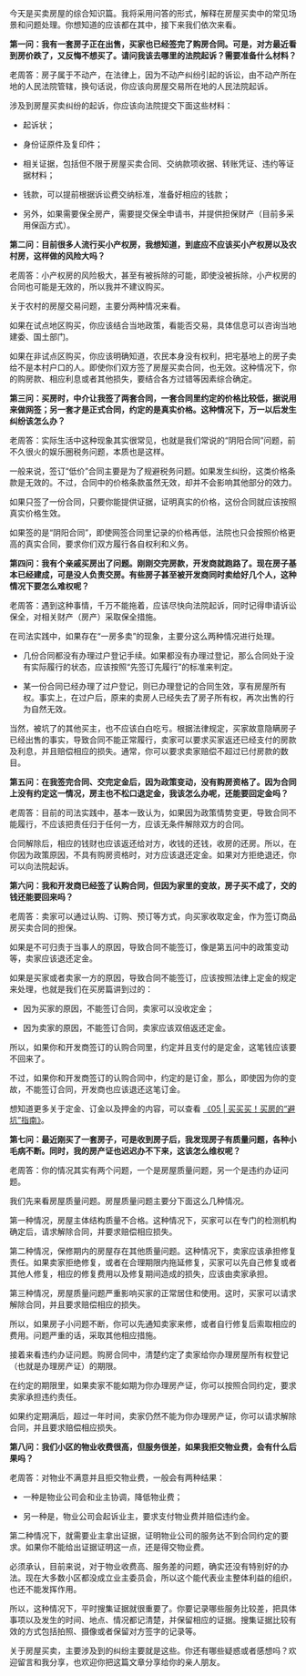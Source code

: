 今天是买卖房屋的综合知识篇。我将采用问答的形式，解释在房屋买卖中的常见场景和问题处理。你想知道的应该都在其中，接下来我们依次来看。

**第一问：我有一套房子正在出售，买家也已经签完了购房合同。可是，对方最近看到房价跌了，又反悔不想买了。请问我该去哪里的法院起诉？需要准备什么材料？**

老周答：房子属于不动产，在法律上，因为不动产纠纷引起的诉讼，由不动产所在地的人民法院管辖，换句话说，你应该向房屋交易所在地的人民法院起诉。

涉及到房屋买卖纠纷的起诉，你应该向法院提交下面这些材料：

- 起诉状；

- 身份证原件及复印件；

- 相关证据，包括但不限于房屋买卖合同、交纳款项收据、转账凭证、违约等证据材料；

- 钱款，可以提前根据诉讼费交纳标准，准备好相应的钱款；

- 另外，如果需要保全房产，需要提交保全申请书，并提供担保财产（目前多采用保函方式）。


**第二问：目前很多人流行买小产权房，我想知道，到底应不应该买小产权房以及农村房，这样做的风险大吗？**

老周答：小产权房的风险极大，甚至有被拆除的可能，即使没被拆除，小产权房的合同也可能是无效的，所以我并不建议购买。

关于农村的房屋交易问题，主要分两种情况来看。

如果在试点地区购买，你应该结合当地政策，看能否交易，具体信息可以咨询当地建委、国土部门。

如果在非试点区购买，你应该明确知道，农民本身没有权利，把宅基地上的房子卖给不是本村户口的人。即使你们双方签了房屋买卖合同，也无效。这种情况下，你的购房款、相应利息或者其他损失，要结合各方过错等因素综合确定。

**第三问：买房时，中介让我签了两套合同，一套合同里约定的价格比较低，据说用来做网签；另一套才是正式合同，约定的是真实价格。这种情况下，万一以后发生纠纷该怎么办？**

老周答：实际生活中这种现象其实很常见，也就是我们常说的“阴阳合同”问题，前不久很火的娱乐圈税务问题，本质也是这样。

一般来说，签订“低价”合同主要是为了规避税务问题。如果发生纠纷，这类价格条款是无效的。不过，合同中的价格条款虽然无效，却并不会影响其他部分的效力。

如果只签了一份合同，只要你能提供证据，证明真实的价格，这份合同就应该按照真实价格生效。

如果签的是“阴阳合同”，即使网签合同里记录的价格再低，法院也只会按照价格更高的真实合同，要求你们双方履行各自权利和义务。

**第四问：我有个亲戚买房出了问题。刚刚交完房款，开发商就跑路了。现在房子基本已经建成，可是没人负责交房。有些房子甚至被开发商同时卖给好几个人，这种情况下要怎么难权呢？**

老周答：遇到这种事情，千万不能拖着，应该尽快向法院起诉，同时记得申请诉讼保全，对相关财产（房产）采取保全措施。

在司法实践中，如果存在“一房多卖”的现象，主要分这么两种情况进行处理。

- 几份合同都没有办理过户登记手续。如果都没有办理过登记，那么合同处于没有实际履行的状态，应该按照“先签订先履行”的标准来判定。

- 某一份合同已经办理了过户登记，则已办理登记的合同生效，享有房屋所有权。事实上，在过户后，原来的卖房人已经失去了房子所有权，再次出售的行为自然无效。


当然，被坑了的其他买主，也不应该白白吃亏。根据法律规定，买家故意隐瞒房子已经出售的事实，导致合同不能正常履行，卖家可以要求买家返还已经支付的房款及利息，并且赔偿相应的损失。通常，你可以要求卖家赔偿不超过已付房款的数目。

**第五问：在我签完合同、交完定金后，因为政策变动，没有购房资格了。因为合同上没有约定这一情况，房主也不松口退定金，我该怎么办呢，还能要回定金吗？**

老周答：目前的司法实践中，基本一致认为，如果因为政策情势变更，导致合同不能履行，不应该把责任归于任何一方，应该无条件解除双方的合同。

合同解除后，相应的钱财也应该返还给对方，收钱的还钱，收房的还房。所以，在你因为政策原因，不具有购房资格时，对方应该退还定金。如果对方拒绝退还，你可以向法院起诉。

**第六问：我和开发商已经签了认购合同，但因为家里的变故，房子买不成了，交的钱还能要回来吗？**

老周答：卖家可以通过认购、订购、预订等方式，向买家收取定金，作为签订商品房买卖合同的担保。

如果是不可归责于当事人的原因，导致合同不能签订，像是第五问中的政策变动等，卖家应该退还定金。

如果是买家或者卖家一方的原因，导致合同不能签订，应该按照法律上定金的规定来处理，也就是我们在买房篇讲到过的：

- 因为买家的原因，不能签订合同，卖家可以没收定金；

- 因为卖家的原因，不能签订合同，卖家应该双倍返还定金。


所以，如果你和开发商签订的认购合同里，约定并且支付的是定金，这笔钱应该要不回来了。

不过，如果你和开发商签订的认购合同中，约定的是订金，那么，即使因为你的变故，不能签订合同，开发商也应该退还这笔订金。

想知道更多关于定金、订金以及押金的内容，可以查看 [《05 \| 买买买！买房的“避坑”指南》](https://time.geekbang.org/column/article/64417)。

**第七问：最近刚买了一套房子，可是收到房子后，我发现房子有质量问题，各种小毛病不断。同时，我的房产证也迟迟办不下来，这该怎么维权呢？**

老周答：你的情况其实有两个问题，一个是房屋质量问题，另一个是违约办证问题。

我们先来看房屋质量问题。房屋质量问题主要分下面这么几种情况。

第一种情况，房屋主体结构质量不合格。这种情况下，买家可以在专门的检测机构确定后，请求解除合同，并要求赔偿相应损失。

第二种情况，保修期内的房屋存在其他质量问题。这种情况下，卖家应该承担修复责任。如果卖家拒绝修复，或者在合理期限内拖延修复，买家可以先自己修复或者其他人修复，相应的修复费用以及修复期间造成的损失，应该由卖家承担。

第三种情况，房屋质量问题严重影响买家的正常居住和使用。这时，买家可以请求解除合同，并且要求赔偿相应的损失。

所以，如果房子小问题不断，你可以先通知卖家来修，或者自行修复后索取相应的费用。问题严重的话，采取其他相应措施。

接着来看违约办证问题。购房合同中，清楚约定了卖家给你办理房屋所有权登记（也就是办理房产证）的期限。

在约定的期限里，如果卖家不能如期为你办理房产证，你可以按照合同约定，要求卖家承担违约责任。

如果约定期满后，超过一年时间，卖家仍然不能为你办理房产证，你可以请求解除合同，并且要求赔偿相应损失。

**第八问：我们小区的物业收费很高，但服务很差，如果我拒交物业费，会有什么后果吗？**

老周答：对物业不满意并且拒交物业费，一般会有两种结果：

- 一种是物业公司会和业主协调，降低物业费；

- 另一种是，物业公司会起诉业主，要求支付物业费并赔偿违约金。


第二种情况下，就需要业主拿出证据，证明物业公司的服务达不到合同约定的要求。如果你不能给出证据证明这一点，还是得交物业费。

必须承认，目前来说，对于物业收费高、服务差的问题，确实还没有特别好的办法。现在大多数小区都没成立业主委员会，所以这个能代表业主整体利益的组织，也还不能发挥作用。

所以，这种情况下，平时搜集证据就很重要了。你要记录哪些服务比较差，把具体事项以及发生的时间、地点、情况都记清楚，并保留相应的证据。搜集证据比较有效的方式包括拍照、摄像或者保留对方签字的记录等。

关于房屋买卖，主要涉及到的纠纷主要就是这些。你还有哪些疑惑或者感想吗？欢迎留言和我分享，也欢迎你把这篇文章分享给你的亲人朋友。
